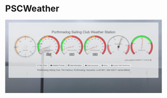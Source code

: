 # PSCWeather

![Screenshot](https://raw.githubusercontent.com/Jbithell/PSCWeatherStation/master/assets/img/github/screenshot1.PNG)
